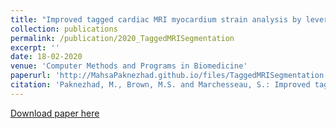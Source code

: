 ```yaml
---
title: "Improved tagged cardiac MRI myocardium strain analysis by leveraging cine segmentation"
collection: publications
permalink: /publication/2020_TaggedMRISegmentation
excerpt: ''
date: 18-02-2020
venue: 'Computer Methods and Programs in Biomedicine'
paperurl: 'http://MahsaPaknezhad.github.io/files/TaggedMRISegmentation.pdf'
citation: 'Paknezhad, M., Brown, M.S. and Marchesseau, S.: Improved tagged cardiac MRI myocardium strain analysis by leveraging cine segmentation. <i>Computer Methods and Programs in Biomedicine<i> , 184, 105128 (2020)'
---
```


[Download paper here](http://MahsaPaknezhad.github.io/files/TaggedMRISegmentation.pdf)

